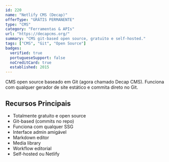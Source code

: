 ```yaml
---
id: 220
name: "Netlify CMS (Decap)"
offerType: "GRÁTIS PERMANENTE"
type: "CMS"
category: "Ferramentas & APIs"
url: "https://decapcms.org/"
summary: "CMS git-based open source, gratuito e self-hosted."
tags: ["CMS", "Git", "Open Source"]
badges:
  verified: true
  portugueseSupport: false
  noCreditCard: true
  established: 2015
---
```


CMS open source baseado em Git (agora chamado Decap CMS). Funciona com qualquer gerador de site estático e commita direto no Git.

## Recursos Principais

- Totalmente gratuito e open source
- Git-based (commits no repo)
- Funciona com qualquer SSG
- Interface admin amigável
- Markdown editor
- Media library
- Workflow editorial
- Self-hosted ou Netlify
